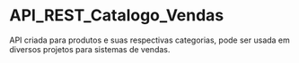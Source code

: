 # API_REST_Catalogo_Vendas
API criada para produtos e suas respectivas categorias, pode ser usada em diversos projetos para sistemas de vendas.
